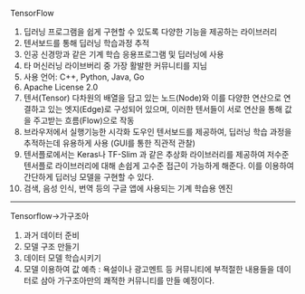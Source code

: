 TensorFlow

1. 딥러닝 프로그램을 쉽게 구현할 수 있도록 다양한 기능을 제공하는 라이브러리 
2. 텐서보드를 통해 딥러닝 학습과정 추적 
3. 인공 신경망과 같은 기계 학습 응용프로그램 및 딥러닝에 사용 
4. 타 머신러닝 라이브버리 중 가장 활발한 커뮤니티를 지님 
5. 사용 언어: C++, Python, Java, Go 
6. Apache License 2.0
7. 텐서(Tensor) 다차원의 배열을 담고 있는 노드(Node)와 이를 다양한 연산으로 연결하고 있는 엣지(Edge)로 구성되어 있으며, 이러한 텐서들이 서로 연산을 통해 값을 주고받는 흐름(Flow)으로 작동
8. 브라우저에서 실행기능한 시각화 도우인 텐서보드를 제공하여, 딥러닝 학습 과정을 추적하는데 유용하게 사용 (GUI를 통한 직관적 관찰) 
9. 텐서플로에서는 Keras나 TF-Slim 과 같은 추상화 라이브러리를 제공하여 저수준 텐서플로 라이브러리에 대해 손쉽게 고수준 접근이 가능하게 해준다. 이를 이용하여 간단하게 딥러닝 모델을 구현할 수 있다.
10. 검색, 음성 인식, 번역 등의 구글 앱에 사용되는 기계 학습용 엔진

---

Tensorflow->가구조아 
1. 과거 데이터 준비
2. 모델 구조 만들기 
3. 데이터 모델 학습시키기 
4. 모델 이용하여 값 예측
: 욕설이나 광고멘트 등 커뮤니티에 부적절한 내용들을 데이터로 삼아 가구조아만의 쾌적한 커뮤니티를 만들 예정이다. 
